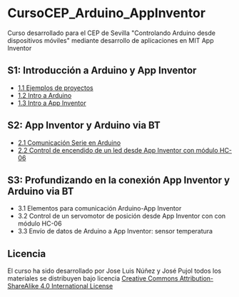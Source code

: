 # CursoCEP_Arduino_AppInventor
Curso desarrollado para el CEP de Sevilla "Controlando Arduino desde dispositivos móviles" mediante desarrollo de aplicaciones en MIT App Inventor

## S1: Introducción a Arduino y App Inventor
- [1.1 Ejemplos de proyectos](https://github.com/Josepujol/CursoCEP_Arduino_AppInventor/tree/master/1.1_EjemplosProyectos)
- [1.2 Intro a Arduino](https://github.com/Josepujol/CursoCEP_Arduino_AppInventor/tree/master/1.2_IntroArduino)
- [1.3 Intro a App Inventor](https://github.com/Josepujol/CursoCEP_Arduino_AppInventor/tree/master/1.3_IntroAppInventor)

## S2: App Inventor y Arduino via BT
- [2.1 Comunicación Serie en Arduino](https://github.com/Josepujol/CursoCEP_Arduino_AppInventor/tree/master/2.1_ComunicacionSerieArduino)
- [2.2 Control de encendido de un led desde App Inventor con módulo HC-06](https://github.com/Josepujol/CursoCEP_Arduino_AppInventor/tree/master/2.2_ControlLED_App_BT)

## S3: Profundizando en la conexión App Inventor y Arduino via BT
- 3.1 Elementos para comunicación Arduino-App Inventor
- 3.2 Control de un servomotor de posición desde App Inventor con con módulo HC-06
- 3.3  Envío de datos de Arduino a App Inventor: sensor temperatura 

## Licencia
El curso ha sido desarrollado por Jose Luis Núñez y José Pujol todos los materiales se distribuyen bajo licencia [Creative Commons Attribution-ShareAlike 4.0 International License](http://creativecommons.org/licenses/by-sa/4.0/)
